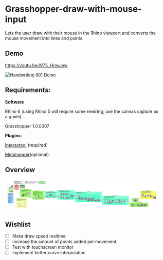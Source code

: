 # Grasshopper-draw-with-mouse-input
Lets the user draw with their mouse in the Rhino viewport and converts the mouse movement into lines and points.

## Demo

https://youtu.be/W75_HroyJew

[![Handwriting 001 Demo](http://img.youtube.com/vi/W75_HroyJew/0.jpg)](http://www.youtube.com/watch?v=W75_HroyJew)

## Requirements:
**Software**

Rhino 6 (using Rhino 5 will require some rewiring, use the canvas capture as a guide)

Grasshopper 1.0.0007

**Plugins:**

[Interactool](https://www.food4rhino.com/app/interactool) (required)

[Metahopper](https://www.food4rhino.com/app/metahopper)(optional)

## Overview

![Grasshopper mouse Handwriting 001 overview](https://github.com/boundlessmaking/Grasshopper-draw-with-mouse-input/blob/master/Handwriting%20001_canvas%20capture01.png?raw=true)


## Wishlist

- [ ] Make draw speed realtime
- [ ] Increase the amount of points added per movement
- [ ] Test with touchscreen monitor
- [ ] Implement better curve interpolation 
